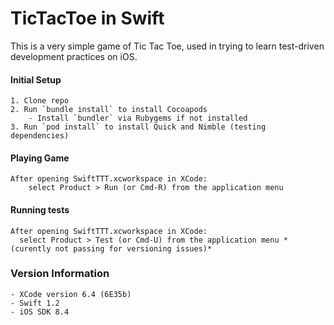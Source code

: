 # TicTacToe in Swift

This is a very simple game of Tic Tac Toe, used in trying to learn test-driven 
development practices on iOS.

#### Initial Setup
	1. Clone repo 
	2. Run `bundle install` to install Cocoapods
		- Install `bundler` via Rubygems if not installed
	3. Run `pod install` to install Quick and Nimble (testing dependencies)

#### Playing Game
	After opening SwiftTTT.xcworkspace in XCode:
		select Product > Run (or Cmd-R) from the application menu

#### Running tests
	After opening SwiftTTT.xcworkspace in XCode:
      select Product > Test (or Cmd-U) from the application menu *(curently not passing for versioning issues)*

### Version Information
	- XCode version 6.4 (6E35b)
	- Swift 1.2
	- iOS SDK 8.4
